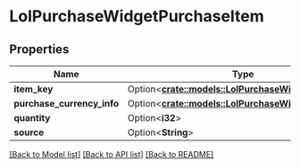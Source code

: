 # LolPurchaseWidgetPurchaseItem

## Properties

Name | Type | Description | Notes
------------ | ------------- | ------------- | -------------
**item_key** | Option<[**crate::models::LolPurchaseWidgetItemKey**](LolPurchaseWidgetItemKey.md)> |  | [optional]
**purchase_currency_info** | Option<[**crate::models::LolPurchaseWidgetItemPrice**](LolPurchaseWidgetItemPrice.md)> |  | [optional]
**quantity** | Option<**i32**> |  | [optional]
**source** | Option<**String**> |  | [optional]

[[Back to Model list]](../README.md#documentation-for-models) [[Back to API list]](../README.md#documentation-for-api-endpoints) [[Back to README]](../README.md)


